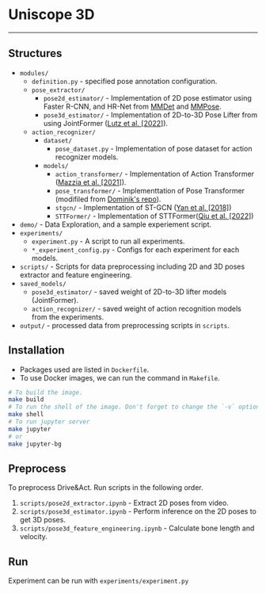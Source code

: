 # Uniscope 3D

----------------------------------------

## Structures

- `modules/`
  - `definition.py` - specified pose annotation configuration.
  - `pose_extractor/`
    - `pose2d_estimator/` - Implementation of 2D pose estimator using Faster R-CNN, and HR-Net from [MMDet](https://mmdetection.readthedocs.io/) and [MMPose](https://mmpose.readthedocs.io/en/latest/).
    - `pose3d_estimator/` - Implementation of 2D-to-3D Pose Lifter from using JointFormer ([Lutz et al. [2022]](https://github.com/seblutz/JointFormer)).
  - `action_recognizer/`
    - `dataset/`
      - `pose_dataset.py` - Implementation of pose dataset for action recognizer models.
    - `models/`
      - `action_transformer/` - Implementation of Action Transformer ([Mazzia et al. [2021]](https://github.com/PIC4SeR/AcT)).
      - `pose_transformer/` - Implementtation of Pose Transformer (modifiled from [Dominik's repo](https://gitlab.tuwien.ac.at/e193-01-computer-vision/gruppe-gelautz/test02-syntheticcabin/actionrecognition-dominik/-/blob/raquel-dev/models/pose_transformer.py?ref_type=heads)).
      - `stgcn/` - Implementation of ST-GCN ([Yan et al. [2018]](https://github.com/yysijie/st-gcn))
      - `STTFormer/` - Implementation of STTFormer([Qiu et al. [2022]](https://github.com/heleiqiu/STTFormer))
- `demo/` - Data Exploration, and a sample experiement script.
- `experiments/`
  - `experiment.py` - A script to run all experiments.
  - `*_experiment_config.py` - Configs for each experiment for each models.
- `scripts/` - Scripts for data preprocessing including 2D and 3D poses extractor and feature engineering.
- `saved_models/`
  - `pose3d_estimator/` - saved weight of 2D-to-3D lifter models (JointFormer).
  - `action_recognizer/` - saved weight of action recognition models from the experiments.
- `output/` - processed data from preprocessing scripts in `scripts`.

## Installation

- Packages used are listed in `Dockerfile`.
- To use Docker images, we can run the command in `Makefile`.
```bash
# To build the image.
make build
# To run the shell of the image. Don't forget to change the `-v` option to suit the running enviroment.
make shell
# To run jupyter server
make jupyter
# or
make jupyter-bg
```

## Preprocess

To preprocess Drive&Act. Run scripts in the following order.

1. `scripts/pose2d_extractor.ipynb` - Extract 2D poses from video.
2. `scripts/pose3d_estimator.ipynb` - Perform inference on the 2D poses to get 3D poses.
3. `scripts/pose3d_feature_engineering.ipynb` - Calculate bone length and velocity.

## Run

Experiment can be run with `experiments/experiment.py`
